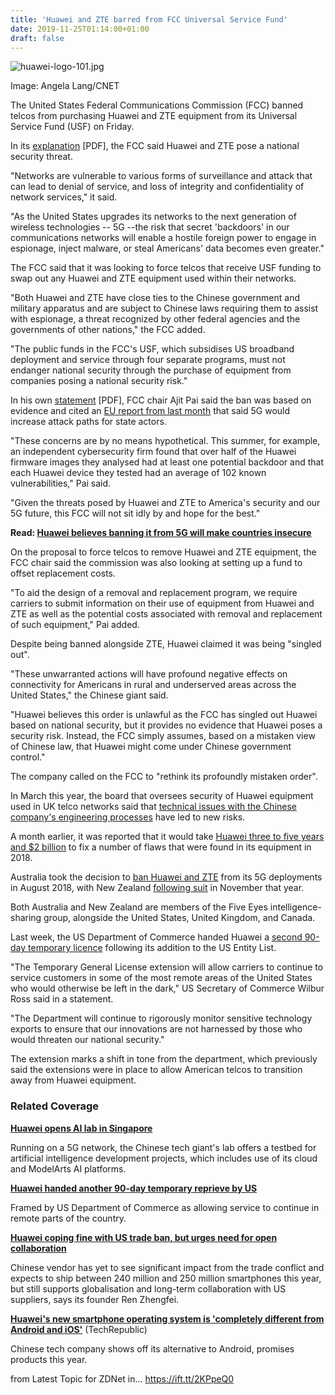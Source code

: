 ```yaml
---
title: 'Huawei and ZTE barred from FCC Universal Service Fund'
date: 2019-11-25T01:14:00+01:00
draft: false
---
```


![huawei-logo-101.jpg](https://zdnet1.cbsistatic.com/hub/i/r/2019/06/14/f18d93ce-16bf-4238-91f3-24ff763a0943/resize/470xauto/10a4e82acf561189b13e129aeff5a2cf/huawei-logo-101.jpg)

Image: Angela Lang/CNET

The United States Federal Communications Commission (FCC) banned telcos from purchasing Huawei and ZTE equipment from its Universal Service Fund (USF) on Friday.

In its [explanation](https://docs.fcc.gov/public/attachments/DOC-360976A1.pdf) \[PDF\], the FCC said Huawei and ZTE pose a national security threat.

"Networks are vulnerable to various forms of surveillance and attack that can lead to denial of service, and loss of integrity and confidentiality of network services," it said.

"As the United States upgrades its networks to the next generation of wireless technologies -- 5G --the risk that secret 'backdoors' in our communications networks will enable a hostile foreign power to engage in espionage, inject malware, or steal Americans' data becomes even greater."

The FCC said that it was looking to force telcos that receive USF funding to swap out any Huawei and ZTE equipment used within their networks.

"Both Huawei and ZTE have close ties to the Chinese government and military apparatus and are subject to Chinese laws requiring them to assist with espionage, a threat recognized by other federal agencies and the governments of other nations," the FCC added.

"The public funds in the FCC's USF, which subsidises US broadband deployment and service through four separate programs, must not endanger national security through the purchase of equipment from companies posing a national security risk."

In his own [statement](https://docs.fcc.gov/public/attachments/DOC-360976A2.pdf) \[PDF\], FCC chair Ajit Pai said the ban was based on evidence and cited an [EU report from last month](https://www.zdnet.com/article/europe-warns-5g-will-increase-attack-paths-for-state-actors/) that said 5G would increase attack paths for state actors.

"These concerns are by no means hypothetical. This summer, for example, an independent cybersecurity firm found that over half of the Huawei firmware images they analysed had at least one potential backdoor and that each Huawei device they tested had an average of 102 known vulnerabilities," Pai said.

"Given the threats posed by Huawei and ZTE to America's security and our 5G future, this FCC will not sit idly by and hope for the best."

**Read: [Huawei believes banning it from 5G will make countries insecure](https://www.zdnet.com/article/huawei-believes-banning-it-from-5g-will-make-countries-insecure/)**

On the proposal to force telcos to remove Huawei and ZTE equipment, the FCC chair said the commission was also looking at setting up a fund to offset replacement costs.

"To aid the design of a removal and replacement program, we require carriers to submit information on their use of equipment from Huawei and ZTE as well as the potential costs associated with removal and replacement of such equipment," Pai added.

Despite being banned alongside ZTE, Huawei claimed it was being "singled out".

"These unwarranted actions will have profound negative effects on connectivity for Americans in rural and underserved areas across the United States," the Chinese giant said.

"Huawei believes this order is unlawful as the FCC has singled out Huawei based on national security, but it provides no evidence that Huawei poses a security risk. Instead, the FCC simply assumes, based on a mistaken view of Chinese law, that Huawei might come under Chinese government control."

The company called on the FCC to "rethink its profoundly mistaken order".

In March this year, the board that oversees security of Huawei equipment used in UK telco networks said that [technical issues with the Chinese company's engineering processes](https://www.zdnet.com/article/huawei-security-significant-engineering-flaws-pose-risk-to-networks-says-uk/) have led to new risks.

A month earlier, it was reported that it would take [Huawei three to five years and $2 billion](https://www.zdnet.com/article/huawei-will-need-5-years-and-2b-to-resolve-uk-security-concerns-report/) to fix a number of flaws that were found in its equipment in 2018.

Australia took the decision to [ban Huawei and ZTE](https://www.zdnet.com/article/australian-government-bans-chinese-vendors-for-5g/) from its 5G deployments in August 2018, with New Zealand [following suit](https://www.zdnet.com/article/new-zealand-bans-spark-from-using-huawei-for-5g/) in November that year.

Both Australia and New Zealand are members of the Five Eyes intelligence-sharing group, alongside the United States, United Kingdom, and Canada.

Last week, the US Department of Commerce handed Huawei a [second 90-day temporary licence](https://www.zdnet.com/article/huawei-handed-another-90-day-temporary-reprieve-by-us/) following its addition to the US Entity List.

"The Temporary General License extension will allow carriers to continue to service customers in some of the most remote areas of the United States who would otherwise be left in the dark," US Secretary of Commerce Wilbur Ross said in a statement.

"The Department will continue to rigorously monitor sensitive technology exports to ensure that our innovations are not harnessed by those who would threaten our national security."  

The extension marks a shift in tone from the department, which previously said the extensions were in place to allow American telcos to transition away from Huawei equipment.  

### Related Coverage

**[Huawei opens AI lab in Singapore](https://www.zdnet.com/article/huawei-opens-ai-lab-in-singapore/)**

Running on a 5G network, the Chinese tech giant's lab offers a testbed for artificial intelligence development projects, which includes use of its cloud and ModelArts AI platforms.

**[Huawei handed another 90-day temporary reprieve by US](https://www.zdnet.com/article/huawei-handed-another-90-day-temporary-reprieve-by-us/)**

Framed by US Department of Commerce as allowing service to continue in remote parts of the country.

**[Huawei coping fine with US trade ban, but urges need for open collaboration](https://www.zdnet.com/article/huawei-coping-fine-with-us-trade-ban-but-urges-need-for-open-collaboration/)**

Chinese vendor has yet to see significant impact from the trade conflict and expects to ship between 240 million and 250 million smartphones this year, but still supports globalisation and long-term collaboration with US suppliers, says its founder Ren Zhengfei.

**[Huawei's new smartphone operating system is 'completely different from Android and iOS'](https://www.techrepublic.com/article/huaweis-new-smartphone-operating-system-is-completely-different-from-android-and-ios/)** (TechRepublic)

Chinese tech company shows off its alternative to Android, promises products this year.

  
  
from Latest Topic for ZDNet in... https://ift.tt/2KPpeQ0